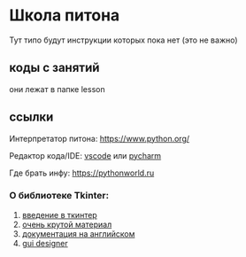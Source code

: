 # Школа питона 
Тут типо будут инструкции которых пока нет (это не важно)

## коды с занятий

они лежат в папке lesson

## ссылки

Интерпретатор питона: https://www.python.org/

Редактор кода/IDE: [vscode](https://code.visualstudio.com/) или [pycharm](https://www.jetbrains.com/pycharm/)

Где брать инфу: https://pythonworld.ru

### О библиотеке Tkinter:

1. [введение в ткинтер](https://habr.com/ru/post/133337/)
2. [очень крутой материал](https://ru.wikiversity.org/wiki/%D0%9A%D1%83%D1%80%D1%81_%D0%BF%D0%BE_%D0%B1%D0%B8%D0%B1%D0%BB%D0%B8%D0%BE%D1%82%D0%B5%D0%BA%D0%B5_Tkinter_%D1%8F%D0%B7%D1%8B%D0%BA%D0%B0_Python#%D0%9A%D0%BB%D0%B0%D1%81%D1%81_Tk)
3. [документация на английском](https://docs.python.org/3/library/tkinter.html)
4. [gui designer](https://github.com/alejandroautalan/pygubu)